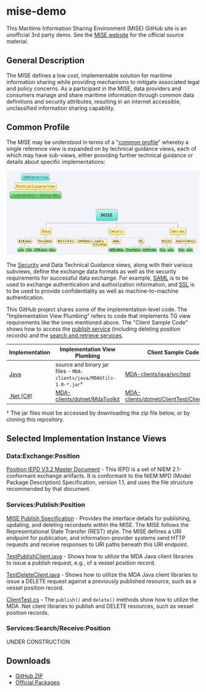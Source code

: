 mise-demo
=========

This Maritime Information Sharing Environment (MISE) GitHub site is an
unofficial 3rd party demo. See the [MISE website](https://mise.mda.gov/)
for the official source material.

## General Description

The MISE defines a low cost, implementable solution for maritime information 
sharing while providing mechanisms to mitigate associated legal and policy 
concerns. As a participant in the MISE, data providers and consumers manage 
and share maritime information through common data definitions and security 
attributes, resulting in an internet accessible, unclassified information 
sharing capability.

## Common Profile

The MISE may be understood in terms of a 
"[common profile](http://pi2.ida.org/common-profile)" whereby a single
reference view is expanded on by technical guidance views, each of which may
have sub-views, either providing further technical guidance or details about
specific implementations:

![MISE Common Profile Overview](www/MISE.png)

The [Security](www/security-services-interfacing.md) and Data Technical 
Guidance views, along with their various subviews, define the exchange data 
formats as well as the security requirements for successful data exchange. For
example, [SAML](https://en.wikipedia.org/wiki/Security_Assertion_Markup_Language)
is to be used to exchange authentication and authorization information, and 
[SSL](https://en.wikipedia.org/wiki/Transport_Layer_Security) is to be used to
provide confidentiality as well as machine-to-machine authentication.

This GitHub project shares some of the implementation-level code. The 
"Implementation View Plumbing" refers to code that implements TG view
requirements like the ones mentioned above. The "Client Sample Code" shows how
to access the [publish service](www/publish-spec.md) (including deleting
position records) and the [search and retrieve services](www/search-retrieve-spec.md).

| Implementation | Implementation View Plumbing | Client Sample Code|
|----------------|------------------------------|-------------------|
| [Java](MDA-clients/java) | source and binary jar files - <code>MDA-clients/java/MDAUtils-1.0-*.jar</code>† | [MDA-clients/java/src/test](MDA-clients/java/src/test) |
| [.Net (C#)](MDA-clients/dotnet) | [MDA-clients/dotnet/MdaToolkit](MDA-clients/dotnet/MdaToolkit) | [MDA-clients/dotnet/ClientTest/ClientTest.cs](MDA-clients/dotnet/ClientTest/ClientTest.cs) |

† The jar files must be accessed by downloading the zip file below, or by
cloning this repository.

## Selected Implementation Instance Views

### Data:Exchange:Position

[Position IEPD V3.2 Master Document](position-3.2.iepd/master-document.docx?raw=true) - 
This IEPD is a set of NIEM 2.1-conformant exchange artifacts. It is conformant
to the NIEM MPD (Model Package Description) Specification, version 1.1, and
uses the file structure recommended by that document.

### Services:Publish:Position

[MISE Publish Specification](www/publish-spec.md) - 
Provides the interface details for publishing, updating, and
deleting recordsets within the MISE. The MISE follows the Representational
State Transfer (REST) style. The MISE defines a URI endpoint for publication,
and information-provider systems send HTTP requests and receive responses to
URI paths beneath this URI endpoint.

[TestPublishClient.java](MDA-clients/java/src/test/TestPublishClient.java) - 
Shows how to utilize the MDA Java client libraries to issue a publish request,
e.g., of a vessel position record.

[TestDeleteClient.java](MDA-clients/java/src/test/TestDeleteClient.java) - 
Shows how to utilize the MDA Java client libraries to issue a DELETE request
against a previously published resource, such as a vessel position record.

[ClientTest.cs](MDA-clients/dotnet/ClientTest/ClientTest.cs) - 
The `publish()` and `delete()` methods show how to utilize the MDA .Net client
libraries to publish and DELETE resources, such as vessel position records.

### Services:Search/Receive:Position

UNDER CONSTRUCTION

## Downloads

* [GitHub ZIP](archive/master.zip)
* [Official Packages](https://mise.mda.gov/drupal/tools)
